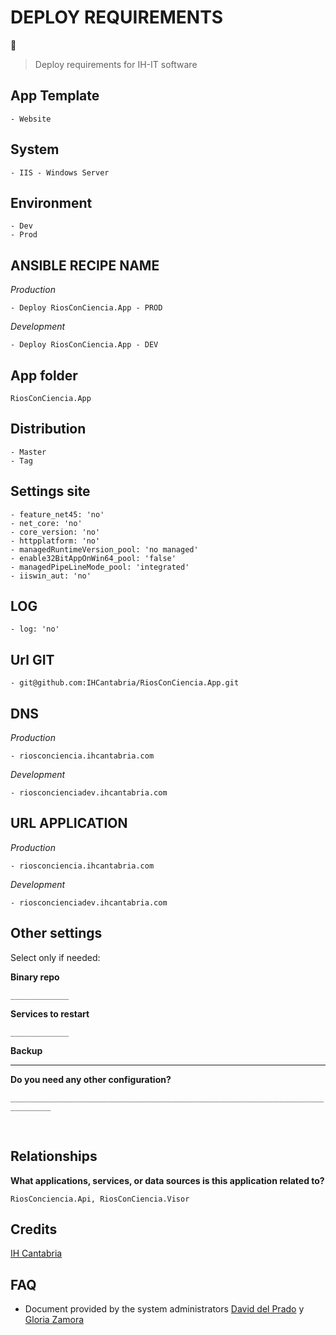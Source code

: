 # DEPLOY REQUIREMENTS

🚀
<br>

> Deploy requirements for IH-IT software
> <br>

## App Template

    - Website

## System

    - IIS - Windows Server

## Environment

    - Dev
    - Prod

## ANSIBLE RECIPE NAME

_Production_

    - Deploy RiosConCiencia.App - PROD

_Development_

    - Deploy RiosConCiencia.App - DEV

## App folder

`RiosConCiencia.App`

## Distribution

    - Master
    - Tag

## Settings site

    - feature_net45: 'no'
    - net_core: 'no'
    - core_version: 'no'
    - httpplatform: 'no'
    - managedRuntimeVersion_pool: 'no managed'
    - enable32BitAppOnWin64_pool: 'false'
    - managedPipeLineMode_pool: 'integrated'
    - iiswin_aut: 'no'

## LOG

    - log: 'no'

## Url GIT

    - git@github.com:IHCantabria/RiosConCiencia.App.git

## DNS

_Production_

    - riosconciencia.ihcantabria.com

_Development_

    - riosconcienciadev.ihcantabria.com

## URL APPLICATION

_Production_

    - riosconciencia.ihcantabria.com

_Development_

    - riosconcienciadev.ihcantabria.com

## Other settings

Select only if needed:

**Binary repo**

`_____________`

**Services to restart**

`_____________`

**Backup**

---

**Do you need any other configuration?**

`_______________________________________________________________________________`

<br>

## Relationships

**What applications, services, or data sources is this application related to?**

`RiosConciencia.Api, RiosConCiencia.Visor`

## Credits

[IH Cantabria](https://github.com/IHCantabria)

## FAQ

- Document provided by the system administrators [David del Prado](https://ihcantabria.com/directorio-personal/tecnologo/david-del-prado-secadas/) y [Gloria Zamora](https://ihcantabria.com/directorio-personal/tecnologo/gloria-zamora/)
